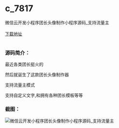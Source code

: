 # c_7817
微信云开发小程序团长头像制作小程序源码_支持流量主
<br/></br>
[下载地址](https://www.uuid2.com/7817.html "下载地址")
<br/></br>
<h3>源码简介：</h3>
<p>最近各类团长挺火的<p>
<p>然后就诞生了这款团长头像制作器<p>
<p>支持流量主模式<p>
<p>支持自定义文字,和拥有各种团长模板等等<p>
<h3>截图：</h3>
<img src="https://www.uuid2.com/wp-content/uploads/img/uimage/11421653356972.jpg" alt="微信云开发小程序团长头像制作小程序源码_支持流量主">
